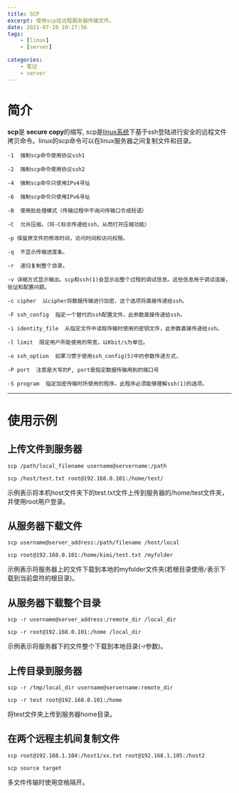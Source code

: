 ```yaml
---
title: SCP
excerpt: 使用scp往远程服务器传输文件。
date: 2021-07-10 10:27:56
tags:
    - [linux]
    - [server]

categories:
	- 笔记
    - server
---
```


# 简介

**scp**是 **secure copy**的缩写, scp是[linux系统](https://www.linuxprobe.com/)下基于ssh登陆进行安全的远程文件拷贝命令。linux的scp命令可以在linux服务器之间复制文件和目录。

```
-1  强制scp命令使用协议ssh1

-2  强制scp命令使用协议ssh2

-4  强制scp命令只使用IPv4寻址

-6  强制scp命令只使用IPv6寻址

-B  使用批处理模式（传输过程中不询问传输口令或短语）

-C  允许压缩。（将-C标志传递给ssh，从而打开压缩功能）

-p 保留原文件的修改时间，访问时间和访问权限。

-q  不显示传输进度条。

-r  递归复制整个目录。

-v 详细方式显示输出。scp和ssh(1)会显示出整个过程的调试信息。这些信息用于调试连接，验证和配置问题。

-c cipher  以cipher将数据传输进行加密，这个选项将直接传递给ssh。

-F ssh_config  指定一个替代的ssh配置文件，此参数直接传递给ssh。

-i identity_file  从指定文件中读取传输时使用的密钥文件，此参数直接传递给ssh。

-l limit  限定用户所能使用的带宽，以Kbit/s为单位。

-o ssh_option  如果习惯于使用ssh_config(5)中的参数传递方式，

-P port  注意是大写的P, port是指定数据传输用到的端口号

-S program  指定加密传输时所使用的程序。此程序必须能够理解ssh(1)的选项。
```



***



# 使用示例

## 上传文件到服务器

```
scp /path/local_filename username@servername:/path

scp /host/test.txt root@192.168.0.101:/home/test/
```

示例表示将本机host文件夹下的test.txt文件上传到服务器的/home/test文件夹，并使用root用户登录。



## 从服务器下载文件

```
scp username@server_address:/path/filename /host/local

scp root@192.168.0.101:/home/kimi/test.txt /myfolder
```

示例表示将服务器上的文件下载到本地的myfolder文件夹(若根目录使用`/`表示下载到当前盘符的根目录)。



## 从服务器下载整个目录

```
scp -r username@server_address:/remote_dir /local_dir

scp -r root@192.168.0.101:/home /local_dir
```

示例表示将服务器下的文件整个下载到本地目录(-r参数)。



## 上传目录到服务器

```
scp -r /tmp/local_dir username@servername:remote_dir

scp -r test root@192.168.0.101:/home
```

将test文件夹上传到服务器home目录。



## 在两个远程主机间复制文件

```
scp root@192.168.1.104:/host1/xx.txt root@192.168.1.105:/host2
```

```
scp source target
```

多文件传输时使用空格隔开。



